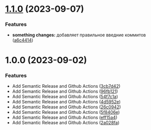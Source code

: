 # [1.1.0](https://github.com/chopperqt/word-library/compare/v1.0.0...v1.1.0) (2023-09-07)


### Features

* **something changes:** добавляет правильное введние коммитов ([a6c4414](https://github.com/chopperqt/word-library/commit/a6c44149392af46c4a4286b9186521f3e9d23ca9))

# 1.0.0 (2023-09-02)


### Features

* Add Semantic Release and Github Actions ([3cb7d42](https://github.com/chopperqt/word-library/commit/3cb7d4220e3136ab6a2eab4e59af447f25cbf97b))
* Add Semantic Release and Github Actions ([96fb121](https://github.com/chopperqt/word-library/commit/96fb121878139cca22ba0b3dc2c26bd23614331c))
* Add Semantic Release and Github Actions ([54f7c1a](https://github.com/chopperqt/word-library/commit/54f7c1a2b9dc8571d36c639625a0268b537b0dd7))
* Add Semantic Release and Github Actions ([4d5952e](https://github.com/chopperqt/word-library/commit/4d5952ecc305673e938da29b68b0e7c9d3bcb501))
* Add Semantic Release and Github Actions ([26c0942](https://github.com/chopperqt/word-library/commit/26c094297e335528cce28ec07cc4ed5c89dd76f6))
* Add Semantic Release and Github Actions ([5f8406e](https://github.com/chopperqt/word-library/commit/5f8406eb750531b2b7f8aad42f99d6a40fd017b5))
* Add Semantic Release and Github Actions ([eff15a4](https://github.com/chopperqt/word-library/commit/eff15a45fc087989f82a98fff6d59447ecf29397))
* Add Semantic Release and Github Actions ([2a028fa](https://github.com/chopperqt/word-library/commit/2a028fab252ab8ebc422d040e1663bf15bf3cd3e))
